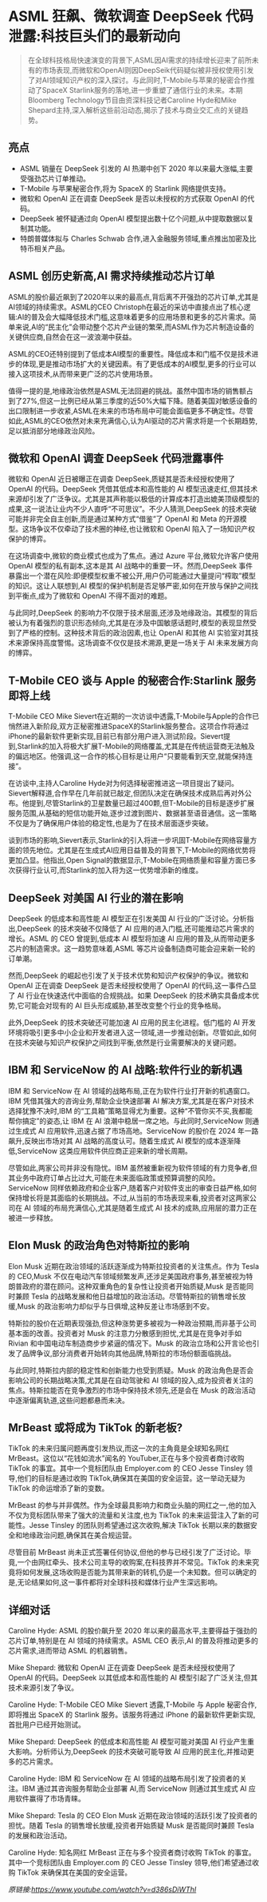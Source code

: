 # ASML 狂飙、微软调查 DeepSeek 代码泄露:科技巨头们的最新动向

>在全球科技格局快速演变的背景下,ASML因AI需求的持续增长迎来了前所未有的市场表现,而微软和OpenAI则因DeepSeik代码疑似被非授权使用引发了对AI领域知识产权的深入探讨。与此同时,T-Mobile与苹果的秘密合作推动了SpaceX Starlink服务的落地,进一步重塑了通信行业的未来。本期Bloomberg Technology节目由资深科技记者Caroline Hyde和Mike Shepard主持,深入解析这些前沿动态,揭示了技术与商业交汇点的关键趋势。

## 亮点
- ASML 销量在 DeepSeek 引发的 AI 热潮中创下 2020 年以来最大涨幅,主要受强劲芯片订单推动。  
- T-Mobile 与苹果秘密合作,将为 SpaceX 的 Starlink 网络提供支持。  
- 微软和 OpenAI 正在调查 DeepSeek 是否以未授权的方式获取 OpenAI 的代码。  
- DeepSeek 被怀疑通过向 OpenAI 模型提出数十亿个问题,从中提取数据以复制其功能。  
- 特朗普媒体拟与 Charles Schwab 合作,进入金融服务领域,重点推出加密及比特币相关产品。

## ASML 创历史新高,AI 需求持续推动芯片订单
ASML的股价最近飙到了2020年以来的最高点,背后离不开强劲的芯片订单,尤其是AI领域的持续需求。ASML的CEO Christoph在最近的采访中直接点出了核心逻辑:AI的普及会大幅降低技术门槛,这意味着更多的应用场景和更多的芯片需求。简单来说,AI的“民主化”会带动整个芯片产业链的繁荣,而ASML作为芯片制造设备的关键供应商,自然会在这一波浪潮中获益。

ASML的CEO还特别提到了低成本AI模型的重要性。降低成本和门槛不仅是技术进步的体现,更是推动市场扩大的关键因素。有了更低成本的AI模型,更多的行业可以接入这项技术,从而带来更广泛的芯片使用场景。

值得一提的是,地缘政治依然是ASML无法回避的挑战。虽然中国市场的销售额占到了27%,但这一比例已经从第三季度的近50%大幅下降。随着美国对敏感设备的出口限制进一步收紧,ASML在未来的市场布局中可能会面临更多不确定性。尽管如此,ASML的CEO依然对未来充满信心,认为AI驱动的芯片需求将是一个长期趋势,足以抵消部分地缘政治风险。

## 微软和 OpenAI 调查 DeepSeek 代码泄露事件
微软和 OpenAI 近日被曝正在调查 DeepSeek,质疑其是否未经授权使用了 OpenAI 的代码。DeepSeek 凭借其低成本和高性能的 AI 模型迅速走红,但其技术来源却引发了广泛争议。尤其是其声称能以极低的计算成本打造出媲美顶级模型的成果,这一说法让业内不少人直呼“不可思议”。不少人猜测,DeepSeek 的技术突破可能并非完全自主创新,而是通过某种方式“借鉴”了 OpenAI 和 Meta 的开源模型。这场争议不仅牵动了技术圈的神经,也让微软和 OpenAI 陷入了一场知识产权保护的博弈。

在这场调查中,微软的商业模式也成为了焦点。通过 Azure 平台,微软允许客户使用 OpenAI 模型的私有副本,这本是其 AI 战略中的重要一环。然而,DeepSeek 事件暴露出一个潜在风险:即便模型权重不被公开,用户仍可能通过大量提问“榨取”模型的知识。这让人联想到,AI 模型的保护机制是否足够严密,如何在开放与保护之间找到平衡点,成为了微软和 OpenAI 不得不面对的难题。

与此同时,DeepSeek 的影响力不仅限于技术层面,还涉及地缘政治。其模型的背后被认为有着强烈的意识形态倾向,尤其是在涉及中国敏感话题时,模型的表现显然受到了严格的控制。这种技术背后的政治因素,也让 OpenAI 和其他 AI 实验室对其技术来源保持高度警惕。这场调查不仅仅是技术溯源,更是一场关于 AI 未来发展方向的博弈。

## T-Mobile CEO 谈与 Apple 的秘密合作:Starlink 服务即将上线
T-Mobile CEO Mike Sievert在近期的一次访谈中透露,T-Mobile与Apple的合作已悄然进入新阶段,双方正秘密推进SpaceX的Starlink服务整合。这项合作将通过iPhone的最新软件更新实现,目前已有部分用户进入测试阶段。Sievert提到,Starlink的加入将极大扩展T-Mobile的网络覆盖,尤其是在传统运营商无法触及的偏远地区。他强调,这一合作的核心目标是让用户“只要能看到天空,就能保持连接”。

在访谈中,主持人Caroline Hyde对为何选择秘密推进这一项目提出了疑问。Sievert解释道,合作早在几年前就已敲定,但团队决定在确保技术成熟后再对外公布。他提到,尽管Starlink的卫星数量已超过400颗,但T-Mobile的目标是逐步扩展服务范围,从基础的短信功能开始,逐步过渡到图片、数据甚至语音通信。这一策略不仅是为了确保用户体验的稳定性,也是为了在技术层面逐步突破。

谈到市场的影响,Sievert表示,Starlink的引入将进一步巩固T-Mobile在网络容量方面的领先地位。尤其是在生成式AI应用日益普及的背景下,T-Mobile的网络优势将更加凸显。他指出,Open Signal的数据显示,T-Mobile在网络质量和容量方面已多次获得行业认可,而Starlink的加入将为这一优势增添新的维度。

## DeepSeek 对美国 AI 行业的潜在影响
DeepSeek 的低成本和高性能 AI 模型正在引发美国 AI 行业的广泛讨论。分析指出,DeepSeek 的技术突破不仅降低了 AI 应用的进入门槛,还可能推动芯片需求的增长。ASML 的 CEO 曾提到,低成本 AI 模型将加速 AI 应用的普及,从而带动更多芯片的制造需求。这一趋势意味着,ASML 等芯片设备制造商可能会迎来新一轮的订单潮。

然而,DeepSeek 的崛起也引发了关于技术优势和知识产权保护的争议。微软和 OpenAI 正在调查 DeepSeek 是否未经授权使用了 OpenAI 的代码,这一事件凸显了 AI 行业在快速迭代中面临的合规挑战。如果 DeepSeek 的技术确实具备成本优势,它可能会对现有的 AI 巨头形成威胁,甚至改变整个行业的竞争格局。

此外,DeepSeek 的技术突破还可能加速 AI 应用的民主化进程。低门槛的 AI 开发环境将吸引更多中小企业和开发者进入这一领域,进一步推动创新。尽管如此,如何在技术突破与知识产权保护之间找到平衡,依然是行业需要解决的关键问题。

## IBM 和 ServiceNow 的 AI 战略:软件行业的新机遇
IBM 和 ServiceNow 在 AI 领域的战略布局,正在为软件行业打开新的机遇窗口。IBM 凭借其强大的咨询业务,帮助企业快速部署 AI 解决方案,尤其是在客户对技术选择犹豫不决时,IBM 的“工具箱”策略显得尤为重要。这种“不管你买不买,我都能帮你搞定”的姿态,让 IBM 在 AI 浪潮中稳居一席之地。与此同时,ServiceNow 则通过生成式 AI 应用软件,迅速占据了市场高地。ServiceNow 的股价在 2024 年一路飙升,反映出市场对其 AI 战略的高度认可。随着生成式 AI 模型的成本逐渐降低,ServiceNow 这类应用软件供应商正迎来新的增长周期。

尽管如此,两家公司并非没有隐忧。IBM 虽然被重新视为软件领域的有力竞争者,但其业务中政府订单占比过大,可能在未来面临政策或预算调整的风险。ServiceNow 同样依赖政府和企业客户,随着客户对软件支出的审查日益严格,如何保持增长将是其面临的长期挑战。不过,从当前的市场表现来看,投资者对这两家公司在 AI 领域的布局充满信心,尤其是随着生成式 AI 技术的成熟,应用层的潜力正在被进一步释放。

## Elon Musk 的政治角色对特斯拉的影响
Elon Musk 近期在政治领域的活跃逐渐成为特斯拉投资者的关注焦点。作为 Tesla 的 CEO,Musk 不仅在电动汽车领域频繁发声,还涉足美国政府事务,甚至被视为特朗普政府的潜在顾问。这种双重角色的复杂性让投资者开始质疑,Musk 是否能同时兼顾 Tesla 的战略发展和他日益增加的政治活动。尽管特斯拉的销售增长放缓,Musk 的政治影响力却似乎与日俱增,这种反差让市场感到不安。

特斯拉的股价在近期表现强劲,但这种涨势更多被视为一种政治预期,而非基于公司基本面的改善。投资者对 Musk 的注意力分散感到担忧,尤其是在竞争对手如 Rivian 和中国电动车制造商步步紧逼的情况下。Musk 的政治立场和公开言论也引发了品牌争议,部分消费者开始转向其他品牌,特斯拉的市场份额面临挑战。

与此同时,特斯拉内部的稳定性和创新能力也受到质疑。Musk 的政治角色是否会影响公司的长期战略决策,尤其是在自动驾驶和 AI 领域的投入,成为投资者关注的焦点。特斯拉能否在竞争激烈的市场中保持技术领先,还是会在 Musk 的政治活动中逐渐偏离轨道,这些问题都悬而未决。

## MrBeast 或将成为 TikTok 的新老板?
TikTok 的未来归属问题再度引发热议,而这一次的主角竟是全球知名网红 MrBeast。这位以“花钱如流水”闻名的 YouTuber,正在与多个投资者商讨收购 TikTok 的事宜。其中一个竞标团队由 Employer.com 的 CEO Jesse Tinsley 领导,他们的目标是通过收购 TikTok,确保其在美国的安全运营。这一举动无疑为 TikTok 的命运增添了新的变数。

MrBeast 的参与并非偶然。作为全球最具影响力和商业头脑的网红之一,他的加入不仅为竞标团队带来了强大的流量和关注度,也为 TikTok 的未来运营注入了新的可能性。Jesse Tinsley 的团队则希望通过这次收购,解决 TikTok 长期以来的数据安全和地缘政治问题,确保其在美合规运营。

尽管目前 MrBeast 尚未正式签署任何协议,但他的参与已经引发了广泛讨论。毕竟,一个由网红牵头、技术公司主导的收购案,在科技界并不常见。TikTok 的未来究竟将如何发展,这场收购是否能为其带来新的转机,仍是一个未知数。但可以确定的是,无论结果如何,这一事件都将对全球科技和媒体行业产生深远影响。

## 详细对话
Caroline Hyde: ASML 的股价飙升至 2020 年以来的最高水平,主要得益于强劲的芯片订单,特别是在 AI 领域的持续需求。ASML CEO 表示,AI 的普及将推动更多的芯片需求,进而带动 ASML 的机器销售。

Mike Shepard: 微软和 OpenAI 正在调查 DeepSeek 是否未经授权使用了 OpenAI 的代码。DeepSeek 以其低成本和高性能的 AI 模型引起了广泛关注,但其技术来源引发了争议。

Caroline Hyde: T-Mobile CEO Mike Sievert 透露,T-Mobile 与 Apple 秘密合作,即将推出 SpaceX 的 Starlink 服务。该服务将通过 iPhone 的最新软件更新实现,首批用户已经开始测试。

Mike Shepard: DeepSeek 的低成本和高性能 AI 模型可能对美国 AI 行业产生重大影响。分析师认为,DeepSeek 的技术突破可能导致 AI 应用的民主化,并推动更多的芯片需求。

Caroline Hyde: IBM 和 ServiceNow 在 AI 领域的战略布局引发了投资者的关注。IBM 通过其咨询服务帮助企业部署 AI,而 ServiceNow 则通过其生成式 AI 应用软件赢得了市场青睐。

Mike Shepard: Tesla 的 CEO Elon Musk 近期在政治领域的活跃引发了投资者的担忧。随着 Tesla 的销售增长放缓,投资者开始质疑 Musk 是否能同时兼顾 Tesla 的发展和政治活动。

Caroline Hyde: 知名网红 MrBeast 正在与多个投资者商讨收购 TikTok 的事宜。其中一个竞标团队由 Employer.com 的 CEO Jesse Tinsley 领导,他们希望通过收购 TikTok 来确保其在美国的安全运营。

_原链接:https://www.youtube.com/watch?v=d386sDiWThI_
